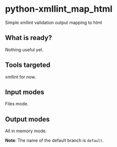 # python-xmllint_map_html
Simple xmllint validation output mapping to html

## What is ready?
Nothing useful yet.

## Tools targeted
xmllint for now.

## Input modes
Files mode.

## Output modes
All in memory mode.

**Note**: The name of the default branch is `default`.
